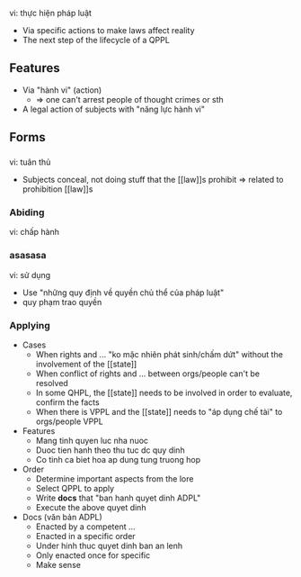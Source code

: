 vi: thực hiện pháp luật
- Via specific actions to make laws affect reality
- The next step of the lifecycle of a QPPL

## Features
- Via "hành vi" (action)
	- => one can't arrest people of thought crimes or sth
- A legal action of subjects with "năng lực hành vi"

## Forms
### 
vi: tuân thủ
- Subjects conceal, not doing stuff that the [[law]]s prohibit => related to prohibition [[law]]s

### Abiding
vi: chấp hành

### asasasa
vi: sử dụng
- Use "những quy định về quyền chủ thể của pháp luật"
- quy phạm trao quyền

### Applying

- Cases
	- When rights and ... "ko mặc nhiên phát sinh/chấm dứt" without the involvement of the [[state]]
	- When conflict of rights and ... between orgs/people can't be resolved
	- In some QHPL, the [[state]] needs to be involved in order to evaluate, confirm the facts
	- When there is VPPL and the [[state]] needs to "áp dụng chế tài" to orgs/people VPPL
- Features
	- Mang tinh quyen luc nha nuoc
	- Duoc tien hanh theo thu tuc dc quy dinh
	- Co tinh ca biet hoa ap dung tung truong hop
- Order
	- Determine important aspects from the lore
	- Select QPPL to apply
	- Write **docs** that "ban hanh quyet dinh ADPL"
	- Execute the above quyet dinh
- Docs (văn bản ADPL)
	- Enacted by a competent ...
	- Enacted in a specific order
	- Under hinh thuc quyet dinh ban an lenh
	- Only enacted once for specific
	- Make sense